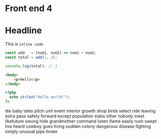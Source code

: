 # Front end 4

# Headline

>
This is `inline code`

```javascript
const add   = (num1, num2) => num1 + num2;
const total = add(1, 2);

console.log(total); // 3
```

```html
<body>
    <p>Hello</p>
</body>
```

```php
<?php
  echo strlen("Hello world!");
?> 
```

die baby tales pitch unit event interior growth shop birds select ride leaving extra pass safety forward except population slabs other nobody meet likefuture swung hide grandmother command listen flame easily rush swept live heard cowboy goes living sudden colony dangerous disease fighting simply unusual pipe broke  

